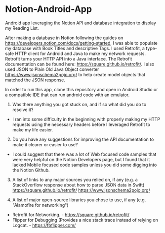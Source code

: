 # Notion-Android-App

Android app leveraging the Notion API and database integration to display my Reading List. 

After making a database in Notion following the guides on https://developers.notion.com/docs/getting-started, I was able to populate my database with Book Titles and descriptive Tags. 
I used Retrofit, a type-safe HTTP client for Android and Java to make my network requests. Retrofit turns your HTTP API into a Java interface. The Retrofit documentation can be found here: https://square.github.io/retrofit/.  I also used JSON to Plain Old Java Object converter https://www.jsonschema2pojo.org/ to help create model objects that matched the JSON response. 

In order to run this app, clone this repository and open in Android Studio or a compatible IDE that can run android code with an emulator. 


 1. Was there anything you got stuck on, and if so what did you do to resolve it?
 - I ran into some difficulty in the beginning with properly making my HTTP requests using the necessary headers before I leveraged Retrofit to make my life easier. 
    
 2. Do you have any suggestions for improving the API documentation to make it clearer or easier to use?
 - I could suggest that there was a lot of Web focused code samples that were very helpful on the Notion Developers page, but I found that it lacked Mobile focused code samples unless you did some digging into the Notion Github. 
 
    
3. A list of links to any major sources you relied on, if any (e.g. a StackOverflow response about how to parse JSON data in Swift)
https://square.github.io/retrofit/ 
https://www.jsonschema2pojo.org/


4. A list of major open-source libraries you chose to use, if any (e.g. "Alamofire for networking")
- Retrofit for Networking. - https://square.github.io/retrofit/ 
- Flipper for Debugging (Provides a nice stack trace instead of relying on Logcat. - https://fbflipper.com/
